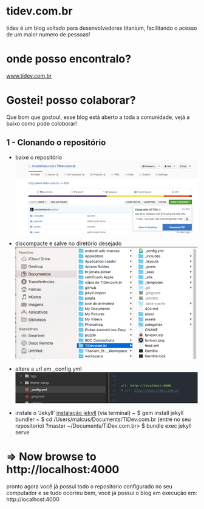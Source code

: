 # tidev.com.br
tidev é um blog voltado para desenvolvedores titanium, facilitando o acesso de um maior numero de pessoas!

# onde posso encontralo?
www.tidev.com.br

# Gostei! posso colaborar?
Que bom que gostou!, esse blog está aberto a toda a comunidade, vejá a baixo como pode coloborar!

## 1 - Clonando o repositório
* baixe o repositório
![clone](/images/readme_clone_git.png)

* discompacte e salve no diretório desejado
![repositorio](/images/readme_repositorio.png)

* altere a url em _config.yml
![_config.yml](/images/readme_config.png)

* instale o 'Jekyll' [instalação jekyll](https://jekyllrb.com/docs/quickstart/) (via terminal)
~ $ gem install jekyll bundler
~ $ cd /Users/malcus/Documents/TiDev.com.br (entre no seu repositorio)
?master ~/Documents/TiDev.com.br> $ bundle exec jekyll serve
# => Now browse to http://localhost:4000

pronto agora você já possuí todo o repositorio configurado no seu computador
e se tudo ocorreu bem, você já possui o blog em execução em: http://localhost:4000
